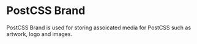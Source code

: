# PostCSS Brand

PostCSS Brand is used for storing assoicated media for PostCSS such as artwork, logo and images.  

